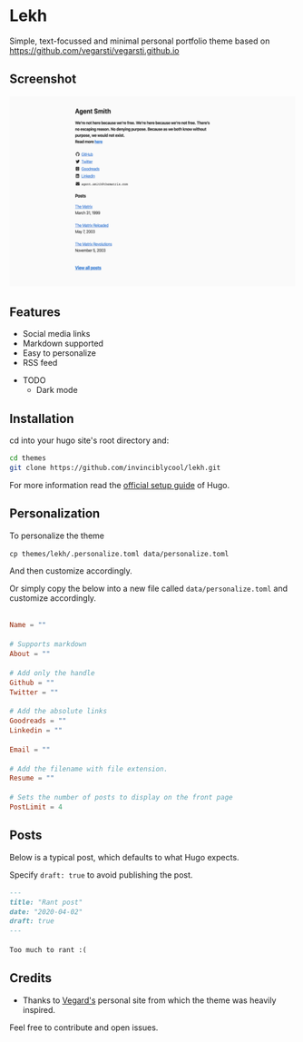 # Lekh
Simple, text-focussed and minimal personal portfolio theme based on https://github.com/vegarsti/vegarsti.github.io

## Screenshot
![Screenshot](./images/screenshot.png)

## Features
* Social media links
* Markdown supported
* Easy to personalize
* RSS feed
 - TODO
   - Dark mode


## Installation

cd into your hugo site's root directory and:

```sh
cd themes
git clone https://github.com/invinciblycool/lekh.git
```

For more information read the [official setup guide](https://gohugo.io/overview/installing/) of Hugo.


## Personalization

To personalize the theme

`cp themes/lekh/.personalize.toml data/personalize.toml`

And then customize accordingly.

Or simply copy the below into a new file called `data/personalize.toml` and customize accordingly.

```toml

Name = ""

# Supports markdown
About = ""

# Add only the handle
Github = ""
Twitter = ""

# Add the absolute links
Goodreads = ""
Linkedin = ""

Email = ""

# Add the filename with file extension.
Resume = ""

# Sets the number of posts to display on the front page
PostLimit = 4

```

## Posts

Below is a typical post, which defaults to what Hugo expects.

Specify `draft: true` to avoid publishing the post.

```md
---
title: "Rant post"
date: "2020-04-02"
draft: true
---

Too much to rant :(
```

## Credits

* Thanks to [Vegard's](https://github.com/vegarsti) personal site from which the theme was heavily inspired.

Feel free to contribute and open issues.
